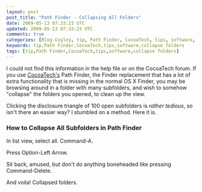 ```yaml
---           
layout: post
post_title: "Path Finder - Collapsing All Folders"
date: 2009-05-13 07:33:23 UTC
updated: 2009-05-13 07:33:23 UTC
comments: true
categories: [Blog-Cogley, tip, Path Finder, CocoaTech, tips, software, collapse folders]
keywords: tip,Path Finder,CocoaTech,tips,software,collapse folders
tags: [tip,Path Finder,CocoaTech,tips,software,collapse folders]
---
```

 

I could not find this information in the help file or on the CocoaTech forum. If you use [CocoaTech's](http://www.cocoatech.com) Path Finder, the Finder replacement that has a lot of extra functionality that is missing in the normal OS X Finder, you may be browsing around in a folder with many subfolders, and wish to somehow "collapse" the folders you opened, to clean up the view. 


Clicking the disclosure triangle of 100 open subfolders is _rather tedious_, so isn't there an easier way? I stumbled on a method. Here it is.


### How to Collapse All Subfolders in Path Finder






In list view, select all. Command-A.


Press Option-Left Arrow.


Sit back, amused, but don't do anything boneheaded like pressing Command-Delete.





And voila! Collapsed folders. 

